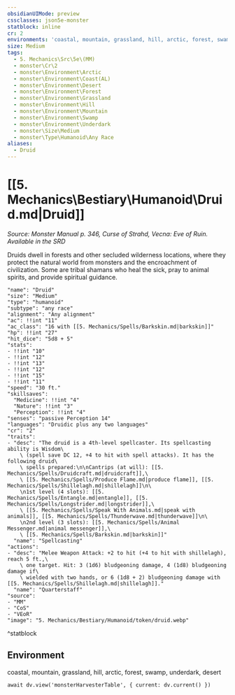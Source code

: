 ```yaml
---
obsidianUIMode: preview
cssclasses: json5e-monster
statblock: inline
cr: 2
environments: 'coastal, mountain, grassland, hill, arctic, forest, swamp, underdark, desert'
size: Medium
tags:
  - 5. Mechanics\Src\5e\(MM)
  - monster\Cr\2
  - monster\Environment\Arctic
  - monster\Environment\Coast(AL)
  - monster\Environment\Desert
  - monster\Environment\Forest
  - monster\Environment\Grassland
  - monster\Environment\Hill
  - monster\Environment\Mountain
  - monster\Environment\Swamp
  - monster\Environment\Underdark
  - monster\Size\Medium
  - monster\Type\Humanoid\Any Race
aliases:
  - Druid
---
```

# [[5. Mechanics\Bestiary\Humanoid\Druid.md|Druid]]
*Source: Monster Manual p. 346, Curse of Strahd, Vecna: Eve of Ruin. Available in the <span title='Systems Reference Document (5.1)'>SRD</span>*

Druids dwell in forests and other secluded wilderness locations, where they protect the natural world from monsters and the encroachment of civilization. Some are tribal shamans who heal the sick, pray to animal spirits, and provide spiritual guidance.

```statblock
"name": "Druid"
"size": "Medium"
"type": "humanoid"
"subtype": "any race"
"alignment": "Any alignment"
"ac": !!int "11"
"ac_class": "16 with [[5. Mechanics/Spells/Barkskin.md|barkskin]]"
"hp": !!int "27"
"hit_dice": "5d8 + 5"
"stats":
- !!int "10"
- !!int "12"
- !!int "13"
- !!int "12"
- !!int "15"
- !!int "11"
"speed": "30 ft."
"skillsaves":
  "Medicine": !!int "4"
  "Nature": !!int "3"
  "Perception": !!int "4"
"senses": "passive Perception 14"
"languages": "Druidic plus any two languages"
"cr": "2"
"traits":
- "desc": "The druid is a 4th-level spellcaster. Its spellcasting ability is Wisdom\
    \ (spell save DC 12, +4 to hit with spell attacks). It has the following druid\
    \ spells prepared:\n\nCantrips (at will): [[5. Mechanics/Spells/Druidcraft.md|druidcraft]],\
    \ [[5. Mechanics/Spells/Produce Flame.md|produce flame]], [[5. Mechanics/Spells/Shillelagh.md|shillelagh]]\n\
    \n1st level (4 slots): [[5. Mechanics/Spells/Entangle.md|entangle]], [[5. Mechanics/Spells/Longstrider.md|longstrider]],\
    \ [[5. Mechanics/Spells/Speak With Animals.md|speak with animals]], [[5. Mechanics/Spells/Thunderwave.md|thunderwave]]\n\
    \n2nd level (3 slots): [[5. Mechanics/Spells/Animal Messenger.md|animal messenger]],\
    \ [[5. Mechanics/Spells/Barkskin.md|barkskin]]"
  "name": "Spellcasting"
"actions":
- "desc": "Melee Weapon Attack: +2 to hit (+4 to hit with shillelagh), reach 5 ft.,\
    \ one target. Hit: 3 (1d6) bludgeoning damage, 4 (1d8) bludgeoning damage if\
    \ wielded with two hands, or 6 (1d8 + 2) bludgeoning damage with [[5. Mechanics/Spells/Shillelagh.md|shillelagh]]."
  "name": "Quarterstaff"
"source":
- "MM"
- "CoS"
- "VEoR"
"image": "5. Mechanics/Bestiary/Humanoid/token/druid.webp"
```
^statblock

## Environment

coastal, mountain, grassland, hill, arctic, forest, swamp, underdark, desert

```dataviewjs
await dv.view('monsterHarvesterTable', { current: dv.current() })
```

